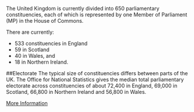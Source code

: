 The United Kingdom is currently divided into 650 parliamentary constituencies, each of which is represented by one Member of Parliament (MP) in the House of Commons.

There are currently:
* 533 constituencies in England
* 59 in Scotland
* 40 in Wales, and
* 18 in Northern Ireland.

##Electorate
The typical size of constituencies differs between parts of the UK. The Office for National Statistics gives the median total parliamentary electorate across constituencies of about 72,400 in England, 69,000 in Scotland, 66,800 in Northern Ireland and 56,800 in Wales.

[More Information](http://www.parliament.uk/about/how/elections-and-voting/constituencies)